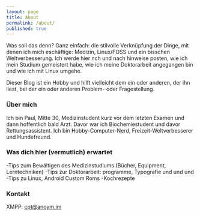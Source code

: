 ```yaml
---
layout: page
title: About
permalink: /about/
published: true
---
```


Was soll das denn? Ganz einfach: die stilvolle Verknüpfung der Dinge, mit denen ich mich eschäftige: Medizin, Linux/FOSS und ein bisschen Weltverbesserung. Ich werde hier nch und nach hinweise posten, wie ich mein Studium gemeistert habe, wie ich meine Doktorarbeit angegangen bin und wie ich mit Linux umgehe.

Dieser Blog ist ein Hobby und hilft vielleicht dem ein oder anderen, der ihn liest, bei der ein oder anderen Problem- oder Fragestellung.

### Über mich

Ich bin Paul, Mitte 30, Medizinstudent kurz vor dem letzten Examen und dann hoffentlich bald Arzt. Davor war ich Biochemiestudent und davor Rettungsassistent. Ich bin Hobby-Computer-Nerd, Freizeit-Weltverbesserer und Hundefreund.

### Was dich hier (vermutlich) erwartet
-Tips zum Bewältigen des Medizinstudiums (Bücher, Equipment, Lerntechniken)
-Tips zur Doktorarbeit: programme, Typografie und und und
-Tips zu Linux, Android Custom Roms
-Kochrezepte

### Kontakt
XMPP: cpt@anoym.im
